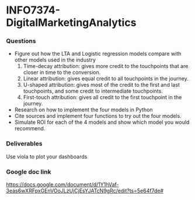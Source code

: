 
# INFO7374-DigitalMarketingAnalytics

### Questions
- Figure  out how the LTA and Logistic regression models compare with other models used in the industry
  1) Time-decay attribution: gives more credit to the touchpoints that are closer in time to the conversion.
  2) Linear attribution: gives equal credit to all touchpoints in the journey.
  3) U-shaped attribution: gives most of the credit to the first and last touchpoints, and some credit to intermediate touchpoints.
  4) First-touch attribution: gives all credit to the first touchpoint in the journey.
- Research on how to implement the four models in Python
- Cite sources and implement four functions to try out the four models.
- Simulate ROI for each of the 4 models and show which model you would recommend.


### Deliverables
Use viola to plot your dashboards

### Google doc link
https://docs.google.com/document/d/1Y1hVaf-3eas6wXRFpxGEnVOoJLzUjCjEsYJATcN9gRc/edit?ts=5e64f7de#

